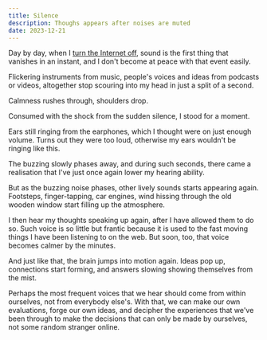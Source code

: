 ```yaml
---
title: Silence
description: Thoughs appears after noises are muted
date: 2023-12-21
---
```

Day by day, when I [turn the Internet off](/posts/nonet), sound is the first thing that vanishes in an instant, and I don't become at peace with that event easily.

Flickering instruments from music, people's voices and ideas from podcasts or videos, altogether stop scouring into my head in just a split of a second.

Calmness rushes through, shoulders drop.

Consumed with the shock from the sudden silence, I stood for a moment.

Ears still ringing from the earphones, which I thought were on just enough volume. Turns out they were too loud, otherwise my ears wouldn't be ringing like this.

The buzzing slowly phases away, and during such seconds, there came a realisation that I've just once again lower my hearing ability.

But as the buzzing noise phases, other lively sounds starts appearing again. Footsteps, finger-tapping, car engines, wind hissing through the old wooden window start filling up the atmosphere.

I then hear my thoughts speaking up again, after I have allowed them to do so. Such voice is so little but frantic because it is used to the fast moving things I have been listening to on the web. But soon, too, that voice becomes calmer by the minutes.

And just like that, the brain jumps into motion again. Ideas pop up, connections start forming, and answers slowing showing themselves from the mist.

Perhaps the most frequent voices that we hear should come from within ourselves, not from everybody else's. With that, we can make our own evaluations, forge our own ideas, and decipher the experiences that we've been through to make the decisions that can only be made by ourselves, not some random stranger online.